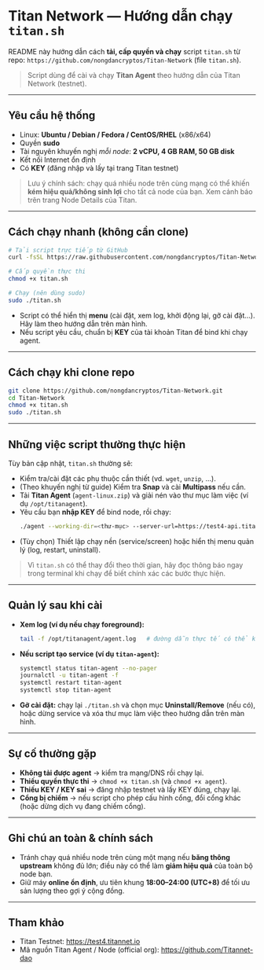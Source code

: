 # Titan Network — Hướng dẫn chạy `titan.sh`

README này hướng dẫn cách **tải, cấp quyền và chạy** script `titan.sh` từ repo:
`https://github.com/nongdancryptos/Titan-Network` (file `titan.sh`).

> Script dùng để cài và chạy **Titan Agent** theo hướng dẫn của Titan Network (testnet).

---

## Yêu cầu hệ thống

- Linux: **Ubuntu / Debian / Fedora / CentOS/RHEL** (x86/x64)
- Quyền **sudo**
- Tài nguyên khuyến nghị _mỗi node_: **2 vCPU, 4 GB RAM, 50 GB disk**
- Kết nối Internet ổn định
- Có **KEY** (đăng nhập và lấy tại trang Titan testnet)

> Lưu ý chính sách: chạy quá nhiều node trên cùng mạng có thể khiến **kém hiệu quả/không sinh lợi** cho tất cả node của bạn. Xem cảnh báo trên trang Node Details của Titan.  

---

## Cách chạy nhanh (không cần clone)

```bash
# Tải script trực tiếp từ GitHub
curl -fsSL https://raw.githubusercontent.com/nongdancryptos/Titan-Network/main/titan.sh -o titan.sh

# Cấp quyền thực thi
chmod +x titan.sh

# Chạy (nên dùng sudo)
sudo ./titan.sh
```
- Script có thể hiển thị **menu** (cài đặt, xem log, khởi động lại, gỡ cài đặt…). Hãy làm theo hướng dẫn trên màn hình.
- Nếu script yêu cầu, chuẩn bị **KEY** của tài khoản Titan để bind khi chạy agent.

---

## Cách chạy khi clone repo

```bash
git clone https://github.com/nongdancryptos/Titan-Network.git
cd Titan-Network
chmod +x titan.sh
sudo ./titan.sh
```

---

## Những việc script thường thực hiện

Tùy bản cập nhật, `titan.sh` thường sẽ:
- Kiểm tra/cài đặt các phụ thuộc cần thiết (vd. `wget`, `unzip`, …).  
- (Theo khuyến nghị từ guide) Kiểm tra **Snap** và cài **Multipass** nếu cần.  
- Tải **Titan Agent** (`agent-linux.zip`) và giải nén vào thư mục làm việc (ví dụ `/opt/titanagent`).  
- Yêu cầu bạn **nhập KEY** để bind node, rồi chạy:
  ```bash
  ./agent --working-dir=<thư-mục> --server-url=https://test4-api.titannet.io --key=<KEY>
  ```
- (Tùy chọn) Thiết lập chạy nền (service/screen) hoặc hiển thị menu quản lý (log, restart, uninstall).

> Vì `titan.sh` có thể thay đổi theo thời gian, hãy đọc thông báo ngay trong terminal khi chạy để biết chính xác các bước thực hiện.

---

## Quản lý sau khi cài

- **Xem log (ví dụ nếu chạy foreground):**
  ```bash
  tail -f /opt/titanagent/agent.log   # đường dẫn thực tế có thể khác
  ```
- **Nếu script tạo service (ví dụ `titan-agent`):**
  ```bash
  systemctl status titan-agent --no-pager
  journalctl -u titan-agent -f
  systemctl restart titan-agent
  systemctl stop titan-agent
  ```
- **Gỡ cài đặt:** chạy lại `./titan.sh` và chọn mục **Uninstall/Remove** (nếu có), hoặc dừng service và xóa thư mục làm việc theo hướng dẫn trên màn hình.

---

## Sự cố thường gặp

- **Không tải được agent** → kiểm tra mạng/DNS rồi chạy lại.  
- **Thiếu quyền thực thi** → `chmod +x titan.sh` (và `chmod +x agent`).  
- **Thiếu KEY / KEY sai** → đăng nhập testnet và lấy KEY đúng, chạy lại.  
- **Cổng bị chiếm** → nếu script cho phép cấu hình cổng, đổi cổng khác (hoặc dừng dịch vụ đang chiếm cổng).

---

## Ghi chú an toàn & chính sách

- Tránh chạy quá nhiều node trên cùng một mạng nếu **băng thông upstream** không đủ lớn; điều này có thể làm **giảm hiệu quả** của toàn bộ node bạn.
- Giữ máy **online ổn định**, ưu tiên khung **18:00–24:00 (UTC+8)** để tối ưu sản lượng theo gợi ý cộng đồng.

---

## Tham khảo

- Titan Testnet: https://test4.titannet.io  
- Mã nguồn Titan Agent / Node (official org): https://github.com/Titannet-dao
